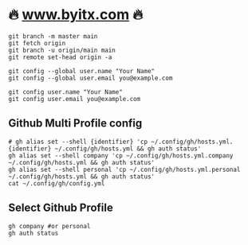 # :fire: www.byitx.com :fire:

```shell
git branch -m master main
git fetch origin
git branch -u origin/main main
git remote set-head origin -a
```

```shell
git config --global user.name "Your Name"
git config --global user.email you@example.com
```

```shell
git config user.name "Your Name"
git config user.email you@example.com
```

## Github Multi Profile config
```shell
# gh alias set --shell {identifier} 'cp ~/.config/gh/hosts.yml.{identifier} ~/.config/gh/hosts.yml && gh auth status'
gh alias set --shell company 'cp ~/.config/gh/hosts.yml.company ~/.config/gh/hosts.yml && gh auth status'
gh alias set --shell personal 'cp ~/.config/gh/hosts.yml.personal ~/.config/gh/hosts.yml && gh auth status'
cat ~/.config/gh/config.yml
```

## Select Github Profile
```shell
gh company #or personal
gh auth status
```

